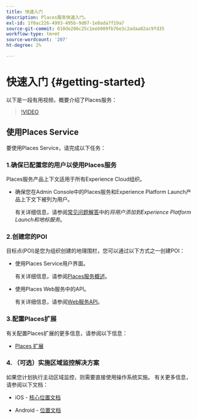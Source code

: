 ```yaml
---
title: 快速入门
description: Places服务快速入门。
exl-id: 1f0ac226-4993-495b-9d07-1e0ada7f19a7
source-git-commit: 010de286c25c1eeb989fb76e3c2adaa82ac9fd35
workflow-type: tm+mt
source-wordcount: '207'
ht-degree: 2%

---
```


# 快速入门 {#getting-started}

以下是一段有用视频，概要介绍了Places服务：

<!--
Test of different youtube link for exl
-->

>[!VIDEO](https://video.tv.adobe.com/v/41647)

## 使用Places Service

要使用Places Service，请完成以下任务：

### 1.确保已配置您的用户以使用Places服务

Places服务产品上下文适用于所有Experience Cloud组织。

* 确保您在Admin Console中的Places服务和Experience Platform Launch产品上下文下被列为用户。

  有关详细信息，请参阅[常见问题解答](/help/places-gain-access.md)中的&#x200B;*将用户添加到Experience Platform Launch和地标服务*。


### 2.创建您的POI

目标点(POI)是您为组织创建的地理围栏，您可以通过以下方式之一创建POI：

* 使用Places Service用户界面。

  有关详细信息，请参阅[Places服务概述](/help/poi-mgmt-ui/poi-mgmt-ui-overview.md)。

* 使用Places Web服务中的API。

  有关详细信息，请参阅[Web服务API](/help/web-service-api/places-web-services.md)。


### 3.配置Places扩展

有关配置Places扩展的更多信息，请参阅以下信息：

* [Places 扩展](/help/places-ext-aep-sdks/places-extension/places-extension.md)

### 4. （可选）实施区域监控解决方案

如果您计划执行主动区域监控，则需要直接使用操作系统实施。 有关更多信息，请参阅以下文档：

* iOS - [核心位置文档](https://developer.apple.com/documentation/corelocation/monitoring_the_user_s_proximity_to_geographic_regions)

* Android - [位置文档](https://developer.android.com/training/location/geofencing)